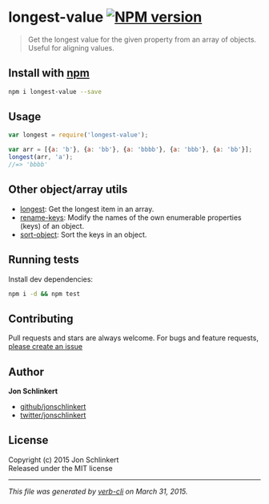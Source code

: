 # longest-value [![NPM version](https://badge.fury.io/js/longest-value.svg)](http://badge.fury.io/js/longest-value)

> Get the longest value for the given property from an array of objects. Useful for aligning values.

## Install with [npm](npmjs.org)

```bash
npm i longest-value --save
```

## Usage

```js
var longest = require('longest-value');

var arr = [{a: 'b'}, {a: 'bb'}, {a: 'bbbb'}, {a: 'bbb'}, {a: 'bb'}];
longest(arr, 'a');
//=> 'bbbb'
```

## Other object/array utils
 * [longest](https://github.com/jonschlinkert/longest): Get the longest item in an array.
 * [rename-keys](https://github.com/jonschlinkert/rename-keys): Modify the names of the own enumerable properties (keys) of an object.
 * [sort-object](https://github.com/doowb/sort-object): Sort the keys in an object.  

## Running tests
Install dev dependencies:

```bash
npm i -d && npm test
```

## Contributing
Pull requests and stars are always welcome. For bugs and feature requests, [please create an issue](https://github.com/jonschlinkert/longest-value/issues)

## Author

**Jon Schlinkert**

+ [github/jonschlinkert](https://github.com/jonschlinkert)
+ [twitter/jonschlinkert](http://twitter.com/jonschlinkert) 

## License
Copyright (c) 2015 Jon Schlinkert  
Released under the MIT license

***

_This file was generated by [verb-cli](https://github.com/assemble/verb-cli) on March 31, 2015._
